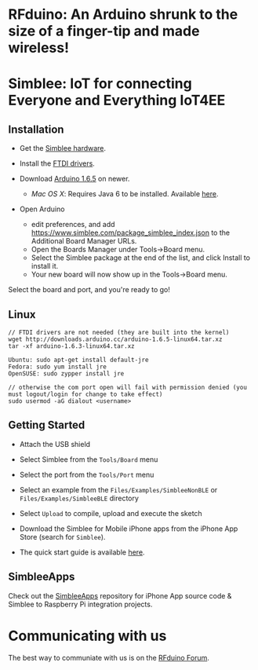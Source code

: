 # RFduino: An Arduino shrunk to the size of a finger-tip and made wireless!

# Simblee: IoT for connecting Everyone and Everything IoT4EE

## Installation

* Get the [Simblee hardware](https://Simblee.com).

* Install the [FTDI drivers](http://www.ftdichip.com/Drivers/VCP.htm).

* Download [Arduino 1.6.5](http://arduino.cc/en/Main/Software) on newer.
  * _Mac OS X_: Requires Java 6 to be installed. Available [here](https://support.apple.com/kb/DL1572?locale=en_US).

* Open Arduino
  * edit preferences, and add https://www.simblee.com/package_simblee_index.json to the Additional Board Manager URLs.
  * Open the Boards Manager under Tools->Board menu.
  * Select the Simblee package at the end of the list, and click Install to install it.
  * Your new board will now show up in the Tools->Board menu.

Select the board and port, and you're ready to go!

## Linux

```
// FTDI drivers are not needed (they are built into the kernel)
wget http://downloads.arduino.cc/arduino-1.6.5-linux64.tar.xz
tar -xf arduino-1.6.3-linux64.tar.xz

Ubuntu: sudo apt-get install default-jre
Fedora: sudo yum install jre
OpenSUSE: sudo zypper install jre

// otherwise the com port open will fail with permission denied (you must logout/login for change to take effect)
sudo usermod -aG dialout <username>
```

## Getting Started

* Attach the USB shield

* Select Simblee from the ```Tools/Board``` menu

* Select the port from the ```Tools/Port``` menu

* Select an example from the ```Files/Examples/SimbleeNonBLE``` or ```Files/Examples/SimbleeBLE``` directory

* Select ```Upload``` to compile, upload and execute the sketch

* Download the Simblee for Mobile iPhone apps from the iPhone App Store (search for ```Simblee```).

* The quick start guide is available [here](https://www.simblee.com/Simblee_Quickstart_Guide_v1.0.pdf).

## SimbleeApps

Check out the [SimbleeApps](http://github.com/Simblee/SimbleeApps) repository for iPhone App source code & Simblee to Raspberry Pi integration projects.

# Communicating with us

The best way to communiate with us is on the [RFduino Forum](http://forum.RFduino.com).
